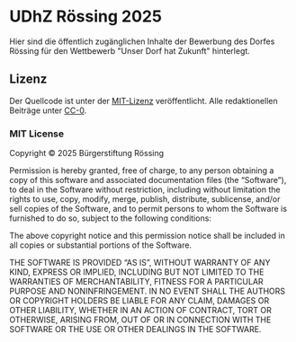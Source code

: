 # UDhZ Rössing 2025

Hier sind die öffentlich zugänglichen Inhalte der Bewerbung des Dorfes Rössing für den Wettbewerb "Unser Dorf hat Zukunft" hinterlegt.

## Lizenz

Der Quellcode ist unter der [MIT-Lizenz](#mit-license) veröffentlicht. Alle redaktionellen Beiträge unter [CC-0](https://creativecommons.org/publicdomain/zero/1.0/deed.de).

### MIT License

Copyright © 2025 Bürgerstiftung Rössing

Permission is hereby granted, free of charge, to any person obtaining a copy of this software and associated documentation files (the “Software”), to deal in the Software without restriction, including without limitation the rights to use, copy, modify, merge, publish, distribute, sublicense, and/or sell copies of the Software, and to permit persons to whom the Software is furnished to do so, subject to the following conditions:

The above copyright notice and this permission notice shall be included in all copies or substantial portions of the Software.

THE SOFTWARE IS PROVIDED “AS IS”, WITHOUT WARRANTY OF ANY KIND, EXPRESS OR IMPLIED, INCLUDING BUT NOT LIMITED TO THE WARRANTIES OF MERCHANTABILITY, FITNESS FOR A PARTICULAR PURPOSE AND NONINFRINGEMENT. IN NO EVENT SHALL THE AUTHORS OR COPYRIGHT HOLDERS BE LIABLE FOR ANY CLAIM, DAMAGES OR OTHER LIABILITY, WHETHER IN AN ACTION OF CONTRACT, TORT OR OTHERWISE, ARISING FROM, OUT OF OR IN CONNECTION WITH THE SOFTWARE OR THE USE OR OTHER DEALINGS IN THE SOFTWARE.

